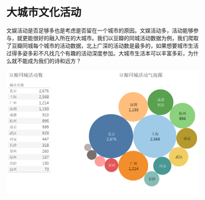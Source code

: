 # 大城市文化活动

文娱活动是否足够多也是考虑是否留在一个城市的原因。文娱活动多，活动能够参与，就更能很好的融入所在的大城市。我们以豆瓣的同城活动数据为例，我们爬取了豆瓣同城每个城市的活动数据，北上广深的活动数是最多的，如果想要城市生活过得多姿多彩不凡找几个有趣的活动深度参加。大城市生活本可以丰富多彩，为什么就不能成为我们的诗和远方？

![](https://raw.githubusercontent.com/junstudys/images/master/%E5%A4%A7%E5%9F%8E%E5%B8%82%E6%96%87%E5%8C%96%E6%B4%BB%E5%8A%A8%E6%83%85%E5%86%B5.png)
